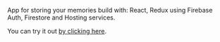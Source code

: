 App for storing your memories build with: React, Redux using Firebase Auth, Firestore and Hosting services.

You can try it out [by clicking here](rememorize-c2ce2.firebaseapp.com).
